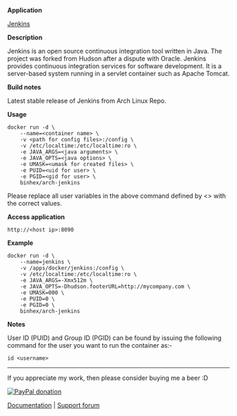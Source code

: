 **Application**

[Jenkins](https://jenkins-ci.org/)

**Description**

Jenkins is an open source continuous integration tool written in Java. The project was forked from Hudson after a dispute with Oracle. Jenkins provides continuous integration services for software development. It is a server-based system running in a servlet container such as Apache Tomcat.

**Build notes**

Latest stable release of Jenkins from Arch Linux Repo.

**Usage**
```
docker run -d \
    --name=<container name> \
    -v <path for config files>:/config \
    -v /etc/localtime:/etc/localtime:ro \
    -e JAVA_ARGS=<java arguments> \
    -e JAVA_OPTS=<java options> \
    -e UMASK=<umask for created files> \
    -e PUID=<uid for user> \
    -e PGID=<gid for user> \
    binhex/arch-jenkins
```

Please replace all user variables in the above command defined by <> with the correct values.

**Access application**

`http://<host ip>:8090`

**Example**
```
docker run -d \
    --name=jenkins \
    -v /apps/docker/jenkins:/config \
    -v /etc/localtime:/etc/localtime:ro \
    -e JAVA_ARGS=-Xmx512m \
    -e JAVA_OPTS=-Dhudson.footerURL=http://mycompany.com \
    -e UMASK=000 \
    -e PUID=0 \
    -e PGID=0 \
    binhex/arch-jenkins
```

**Notes**

User ID (PUID) and Group ID (PGID) can be found by issuing the following command for the user you want to run the container as:-

```
id <username>
```
___
If you appreciate my work, then please consider buying me a beer  :D

[![PayPal donation](https://www.paypal.com/en_US/i/btn/btn_donate_SM.gif)](https://www.paypal.com/cgi-bin/webscr?cmd=_s-xclick&hosted_button_id=MM5E27UX6AUU4)

[Documentation](https://github.com/binhex/documentation) | [Support forum](http://forums.unraid.net/index.php?topic=45839.0)
